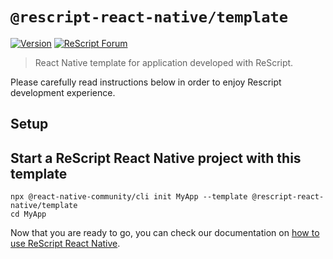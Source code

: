 # `@rescript-react-native/template`

[![Version](https://img.shields.io/npm/v/@rescript-react-native/template.svg)](https://www.npmjs.com/@rescript-react-native/template)
[![ReScript Forum](https://img.shields.io/discourse/posts?color=e6484f&label=ReScript%20Forum&server=https%3A%2F%2Fforum.rescript-lang.org)](https://forum.rescript-lang.org/)

> React Native template for application developed with ReScript.

Please carefully read instructions below in order to enjoy Rescript development
experience.

## Setup

## Start a ReScript React Native project with this template

```console
npx @react-native-community/cli init MyApp --template @rescript-react-native/template
cd MyApp
```

Now that you are ready to go, you can check our documentation on
[how to use ReScript React Native](https://rescript-react-native.github.io/docs/).
